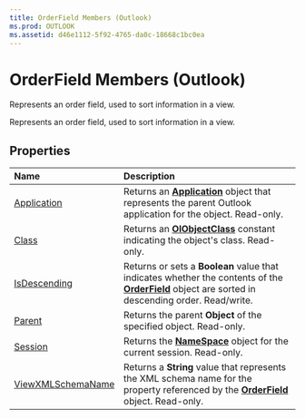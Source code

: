 ```yaml
---
title: OrderField Members (Outlook)
ms.prod: OUTLOOK
ms.assetid: d46e1112-5f92-4765-da0c-18668c1bc0ea
---
```



# OrderField Members (Outlook)
Represents an order field, used to sort information in a view.

Represents an order field, used to sort information in a view.


## Properties



|**Name**|**Description**|
|:-----|:-----|
|[Application](orderfield-application-property-outlook.md)|Returns an  **[Application](application-object-outlook.md)** object that represents the parent Outlook application for the object. Read-only.|
|[Class](orderfield-class-property-outlook.md)|Returns an  **[OlObjectClass](olobjectclass-enumeration-outlook.md)** constant indicating the object's class. Read-only.|
|[IsDescending](orderfield-isdescending-property-outlook.md)|Returns or sets a  **Boolean** value that indicates whether the contents of the **[OrderField](orderfield-object-outlook.md)** object are sorted in descending order. Read/write.|
|[Parent](orderfield-parent-property-outlook.md)|Returns the parent  **Object** of the specified object. Read-only.|
|[Session](orderfield-session-property-outlook.md)|Returns the  **[NameSpace](namespace-object-outlook.md)** object for the current session. Read-only.|
|[ViewXMLSchemaName](orderfield-viewxmlschemaname-property-outlook.md)|Returns a  **String** value that represents the XML schema name for the property referenced by the **[OrderField](orderfield-object-outlook.md)** object. Read-only.|

